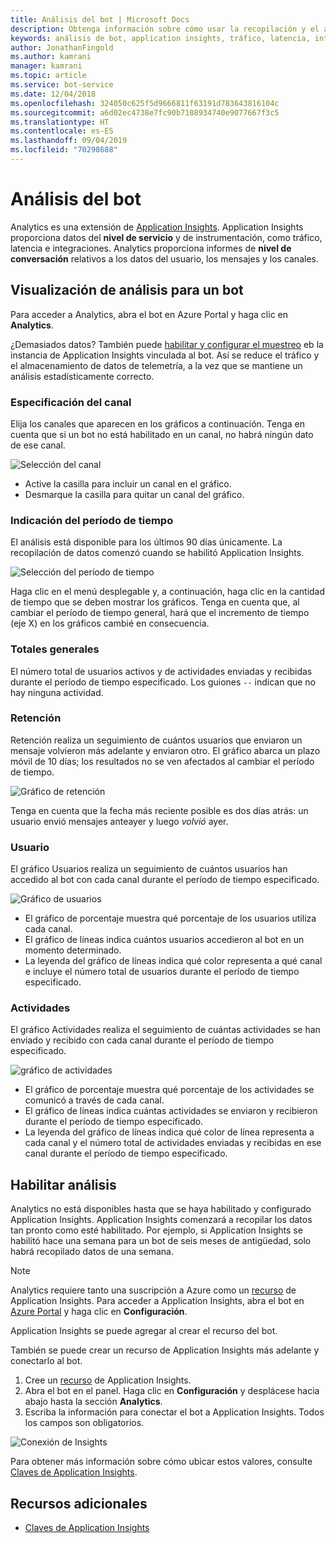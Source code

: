 ```yaml
---
title: Análisis del bot | Microsoft Docs
description: Obtenga información sobre cómo usar la recopilación y el análisis de datos para mejorar su bot con análisis de Bot Framework.
keywords: análisis de bot, application insights, tráfico, latencia, integraciones, AppInsights
author: JonathanFingold
ms.author: kamrani
manager: kamrani
ms.topic: article
ms.service: bot-service
ms.date: 12/04/2018
ms.openlocfilehash: 324050c625f5d9666811f63191d783643816104c
ms.sourcegitcommit: a6d02ec4738e7fc90b7108934740e9077667f3c5
ms.translationtype: HT
ms.contentlocale: es-ES
ms.lasthandoff: 09/04/2019
ms.locfileid: "70298688"
---
```

# <a name="bot-analytics"></a>Análisis del bot

Analytics es una extensión de [Application Insights](/azure/application-insights/app-insights-analytics). Application Insights proporciona datos del **nivel de servicio** y de instrumentación, como tráfico, latencia e integraciones. Analytics proporciona informes de **nivel de conversación** relativos a los datos del usuario, los mensajes y los canales.

## <a name="view-analytics-for-a-bot"></a>Visualización de análisis para un bot

Para acceder a Analytics, abra el bot en Azure Portal y haga clic en **Analytics**.

¿Demasiados datos? También puede [habilitar y configurar el muestreo](/azure/application-insights/app-insights-sampling) eb la instancia de Application Insights vinculada al bot. Así se reduce el tráfico y el almacenamiento de datos de telemetría, a la vez que se mantiene un análisis estadísticamente correcto.

### <a name="specify-channel"></a>Especificación del canal

Elija los canales que aparecen en los gráficos a continuación. Tenga en cuenta que si un bot no está habilitado en un canal, no habrá ningún dato de ese canal.

![Selección del canal](~/media/analytics-channels.png)

* Active la casilla para incluir un canal en el gráfico.
* Desmarque la casilla para quitar un canal del gráfico.

### <a name="specify-time-period"></a>Indicación del período de tiempo

El análisis está disponible para los últimos 90 días únicamente. La recopilación de datos comenzó cuando se habilitó Application Insights.

![Selección del período de tiempo](~/media/analytics-timepick.png)

Haga clic en el menú desplegable y, a continuación, haga clic en la cantidad de tiempo que se deben mostrar los gráficos.
Tenga en cuenta que, al cambiar el período de tiempo general, hará que el incremento de tiempo (eje X) en los gráficos cambié en consecuencia.

### <a name="grand-totals"></a>Totales generales

El número total de usuarios activos y de actividades enviadas y recibidas durante el período de tiempo especificado.
Los guiones `--` indican que no hay ninguna actividad.

### <a name="retention"></a>Retención

Retención realiza un seguimiento de cuántos usuarios que enviaron un mensaje volvieron más adelante y enviaron otro.
El gráfico abarca un plazo móvil de 10 días; los resultados no se ven afectados al cambiar el período de tiempo.

![Gráfico de retención](~/media/analytics-retention.png)

Tenga en cuenta que la fecha más reciente posible es dos días atrás: un usuario envió mensajes anteayer y luego *volvió* ayer.

### <a name="user"></a>Usuario

El gráfico Usuarios realiza un seguimiento de cuántos usuarios han accedido al bot con cada canal durante el período de tiempo especificado.

![Gráfico de usuarios](~/media/analytics-users.png)

* El gráfico de porcentaje muestra qué porcentaje de los usuarios utiliza cada canal.
* El gráfico de líneas indica cuántos usuarios accedieron al bot en un momento determinado.
* La leyenda del gráfico de líneas indica qué color representa a qué canal e incluye el número total de usuarios durante el período de tiempo especificado.

### <a name="activities"></a>Actividades

El gráfico Actividades realiza el seguimiento de cuántas actividades se han enviado y recibido con cada canal durante el período de tiempo especificado.

![gráfico de actividades](~/media/analytics-activities.png)

* El gráfico de porcentaje muestra qué porcentaje de los actividades se comunicó a través de cada canal.
* El gráfico de líneas indica cuántas actividades se enviaron y recibieron durante el período de tiempo especificado.
* La leyenda del gráfico de líneas indica qué color de línea representa a cada canal y el número total de actividades enviadas y recibidas en ese canal durante el período de tiempo especificado.

## <a name="enable-analytics"></a>Habilitar análisis

Analytics no está disponibles hasta que se haya habilitado y configurado Application Insights. Application Insights comenzará a recopilar los datos tan pronto como esté habilitado. Por ejemplo, si Application Insights se habilitó hace una semana para un bot de seis meses de antigüedad, solo habrá recopilado datos de una semana.

> [!NOTE]
> Analytics requiere tanto una suscripción a Azure como un [recurso](/azure/application-insights/app-insights-create-new-resource) de Application Insights.
Para acceder a Application Insights, abra el bot en [Azure Portal](https://portal.azure.com/) y haga clic en **Configuración**.

Application Insights se puede agregar al crear el recurso del bot.

También se puede crear un recurso de Application Insights más adelante y conectarlo al bot.

1. Cree un [recurso](/azure/application-insights/app-insights-create-new-resource) de Application Insights.
2. Abra el bot en el panel. Haga clic en **Configuración** y desplácese hacia abajo hasta la sección **Analytics**.
3. Escriba la información para conectar el bot a Application Insights. Todos los campos son obligatorios.

![Conexión de Insights](~/media/analytics-enable.png)

<!--Snip: As of 12/04/2018, parts of this appear to be out of date. However, ~/bot-service-resources-app-insights-keys.md appears to be up to date.

### AppInsights Instrumentation Key

To find this value, open the Application Insights resource for your bot and navigate to **Configure** > **Properties**.

### AppInsights API key

Provide an Azure App Insights API key. Learn how to [generate a new API key](https://dev.applicationinsights.io/documentation/Authorization/API-key-and-App-ID). Only **Read** permission is required.

### AppInsights Application ID

To find this value, open Application Insights and navigate to **Configure** > **API Access**.

/Snip-->

Para obtener más información sobre cómo ubicar estos valores, consulte [Claves de Application Insights](~/bot-service-resources-app-insights-keys.md).

## <a name="additional-resources"></a>Recursos adicionales
* [Claves de Application Insights](~/bot-service-resources-app-insights-keys.md)
